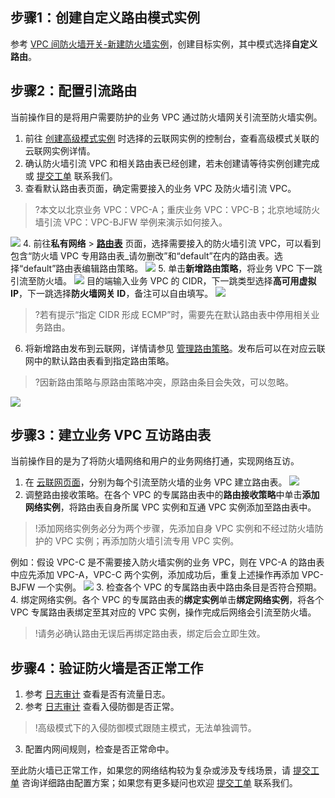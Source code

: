 ## 步骤1：创建自定义路由模式实例[](id:step1)
参考 [VPC 间防火墙开关-新建防火墙实例](https://cloud.tencent.com/document/product/1132/46930#.E6.96.B0.E5.BB.BA.E9.98.B2.E7.81.AB.E5.A2.99.E5.AE.9E.E4.BE.8B)，创建目标实例，其中模式选择**自定义路由**。

## 步骤2：配置引流路由
当前操作目的是将用户需要防护的业务 VPC 通过防火墙网关引流至防火墙实例。

1. 前往 [创建高级模式实例](#step1) 时选择的云联网实例的控制台，查看高级模式关联的云联网实例详情。
2. 确认防火墙引流 VPC 和相关路由表已经创建，若未创建请等待实例创建完成或 [提交工单](https://console.cloud.tencent.com/workorder/category) 联系我们。
3. 查看默认路由表页面，确定需要接入的业务 VPC 及防火墙引流 VPC。
>?本文以北京业务 VPC：VPC-A；重庆业务 VPC：VPC-B；北京地域防火墙引流 VPC：VPC-BJFW 举例来演示如何接入。
>
![](https://qcloudimg.tencent-cloud.cn/raw/531b51b6f93e3ca9c6e37ab46669f3f0.png)
4. 前往**私有网络** > **[路由表](https://console.cloud.tencent.com/vpc/route?rid=1)** 页面，选择需要接入的防火墙引流 VPC，可以看到包含“防火墙 VPC 专用路由表_请勿删改”和“default”在内的路由表。选择“default”路由表编辑路由策略。
![](https://qcloudimg.tencent-cloud.cn/raw/cb8e6feaccba52a170b4da8a805cee77.png)
5. 单击**新增路由策略**，将业务 VPC 下一跳引流至防火墙。
![](https://qcloudimg.tencent-cloud.cn/raw/652b9224a864dd6f66d15802681062e7.png)
目的端输入业务 VPC 的 CIDR，下一跳类型选择**高可用虚拟 IP**，下一跳选择**防火墙网关 ID**，备注可以自由填写。
![](https://qcloudimg.tencent-cloud.cn/raw/f7192421f2ee288d52bd037f1af30c15.png)
>?若有提示“指定 CIDR 形成 ECMP”时，需要先在默认路由表中停用相关业务路由。
>
6. 将新增路由发布到云联网，详情请参见 [管理路由策略](https://cloud.tencent.com/document/product/215/53587#.E5.8F.91.E5.B8.83.2F.E6.92.A4.E9.94.80.E8.B7.AF.E7.94.B1.E7.AD.96.E7.95.A5.E5.88.B0.E4.BA.91.E8.81.94.E7.BD.91.3Ca-id.3D.22revoke.22.3E.3C.2Fa.3E)。发布后可以在对应云联网中的默认路由表看到指定路由策略。
>?因新路由策略与原路由策略冲突，原路由条目会失效，可以忽略。
>
![](https://qcloudimg.tencent-cloud.cn/raw/b38dfb8d4a4e102e86f0c72340798297.png)

## 步骤3：建立业务 VPC 互访路由表
当前操作目的是为了将防火墙网络和用户的业务网络打通，实现网络互访。
1. 在 [云联网页面](https://console.cloud.tencent.com/vpc/ccn)，分别为每个引流至防火墙的业务 VPC 建立路由表。
![](https://qcloudimg.tencent-cloud.cn/raw/162f8b628d419b6a16ceecc0958d82a9.png)
2. 调整路由接收策略。在各个 VPC 的专属路由表中的**路由接收策略**中单击**添加网络实例**，将路由表自身所属 VPC 实例和互通 VPC 实例添加至路由表中。
>!添加网络实例务必分为两个步骤，先添加自身 VPC 实例和不经过防火墙防护的 VPC 实例；再添加防火墙引流专用 VPC 实例。
>
例如：假设 VPC-C 是不需要接入防火墙实例的业务 VPC，则在 VPC-A 的路由表中应先添加 VPC-A，VPC-C 两个实例，添加成功后，重复上述操作再添加 VPC-BJFW 一个实例。
![](https://qcloudimg.tencent-cloud.cn/raw/ac48d7119efb4b56e434d10cf08851eb.png)
3. 检查各个 VPC 的专属路由表中路由条目是否符合预期。
4. 绑定网络实例。各个 VPC 的专属路由表的**绑定实例**单击**绑定网络实例**，将各个 VPC 专属路由表绑定至其对应的 VPC 实例，操作完成后网络会引流至防火墙。
>!请务必确认路由无误后再绑定路由表，绑定后会立即生效。
>

## 步骤4：验证防火墙是否正常工作
1. 参考 [日志审计](https://cloud.tencent.com/document/product/1132/45858#.E6.9F.A5.E7.9C.8B.E6.B5.81.E9.87.8F.E6.97.A5.E5.BF.97) 查看是否有流量日志。
2. 参考 [日志审计](https://cloud.tencent.com/document/product/1132/45858#.E6.9F.A5.E7.9C.8B.E5.85.A5.E4.BE.B5.E9.98.B2.E5.BE.A1.E6.97.A5.E5.BF.97) 查看入侵防御是否正常。
>!高级模式下的入侵防御模式跟随主模式，无法单独调节。
>
3. 配置内网间规则，检查是否正常命中。

至此防火墙已正常工作，如果您的网络结构较为复杂或涉及专线场景，请  [提交工单](https://console.cloud.tencent.com/workorder/category)  咨询详细路由配置方案；如果您有更多疑问也欢迎  [提交工单](https://console.cloud.tencent.com/workorder/category) 联系我们。
